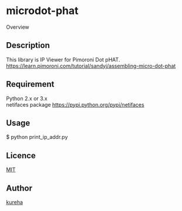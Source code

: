 microdot-phat
====

Overview

## Description
This library is IP Viewer for Pimoroni Dot pHAT.  
https://learn.pimoroni.com/tutorial/sandyj/assembling-micro-dot-phat

## Requirement
Python 2.x or 3.x  
netifaces package https://pypi.python.org/pypi/netifaces

## Usage
$ python print_ip_addr.py

## Licence

[MIT](https://github.com/tcnksm/tool/blob/master/LICENCE)

## Author

[kureha](https://twitter.com/atodelie)